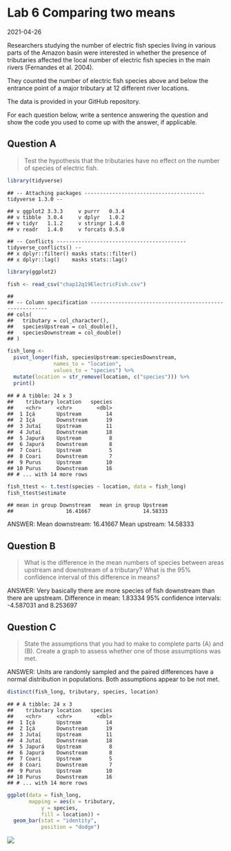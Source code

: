 Lab 6 Comparing two means
================
2021-04-26

Researchers studying the number of electric fish species living in
various parts of the Amazon basin were interested in whether the
presence of tributaries affected the local number of electric fish
species in the main rivers (Fernandes et al. 2004).

They counted the number of electric fish species above and below the
entrance point of a major tributary at 12 different river locations.

The data is provided in your GitHub repository.

For each question below, write a sentence answering the question and
show the code you used to come up with the answer, if applicable.

## Question A

> Test the hypothesis that the tributaries have no effect on the number
> of species of electric fish.

``` r
library(tidyverse)
```

    ## -- Attaching packages --------------------------------------- tidyverse 1.3.0 --

    ## v ggplot2 3.3.3     v purrr   0.3.4
    ## v tibble  3.0.4     v dplyr   1.0.2
    ## v tidyr   1.1.2     v stringr 1.4.0
    ## v readr   1.4.0     v forcats 0.5.0

    ## -- Conflicts ------------------------------------------ tidyverse_conflicts() --
    ## x dplyr::filter() masks stats::filter()
    ## x dplyr::lag()    masks stats::lag()

``` r
library(ggplot2)

fish <- read_csv("chap12q19ElectricFish.csv")
```

    ## 
    ## -- Column specification --------------------------------------------------------
    ## cols(
    ##   tributary = col_character(),
    ##   speciesUpstream = col_double(),
    ##   speciesDownstream = col_double()
    ## )

``` r
fish_long <- 
  pivot_longer(fish, speciesUpstream:speciesDownstream,
               names_to = "location",
               values_to = "species") %>% 
  mutate(location = str_remove(location, c("species"))) %>% 
  print()
```

    ## # A tibble: 24 x 3
    ##    tributary location   species
    ##    <chr>     <chr>        <dbl>
    ##  1 Içá       Upstream        14
    ##  2 Içá       Downstream      19
    ##  3 Jutaí     Upstream        11
    ##  4 Jutaí     Downstream      18
    ##  5 Japurá    Upstream         8
    ##  6 Japurá    Downstream       8
    ##  7 Coari     Upstream         5
    ##  8 Coari     Downstream       7
    ##  9 Purus     Upstream        10
    ## 10 Purus     Downstream      16
    ## # ... with 14 more rows

``` r
fish_ttest <- t.test(species ~ location, data = fish_long)
fish_ttest$estimate
```

    ## mean in group Downstream   mean in group Upstream 
    ##                 16.41667                 14.58333

ANSWER: Mean downstream: 16.41667 Mean upstream: 14.58333

## Question B

> What is the difference in the mean numbers of species between areas
> upstream and downstream of a tributary? What is the 95% confidence
> interval of this difference in means?

ANSWER: Very basically there are more species of fish downstream than
there are upstream. Difference in mean: 1.83334 95% confidence
intervals: -4.587031 and 8.253697

## Question C

> State the assumptions that you had to make to complete parts (A) and
> (B). Create a graph to assess whether one of those assumptions was
> met.

ANSWER: Units are randomly sampled and the paired differences have a
normal distribution in populations. Both assumptions appear to be not
met.

``` r
distinct(fish_long, tributary, species, location)
```

    ## # A tibble: 24 x 3
    ##    tributary location   species
    ##    <chr>     <chr>        <dbl>
    ##  1 Içá       Upstream        14
    ##  2 Içá       Downstream      19
    ##  3 Jutaí     Upstream        11
    ##  4 Jutaí     Downstream      18
    ##  5 Japurá    Upstream         8
    ##  6 Japurá    Downstream       8
    ##  7 Coari     Upstream         5
    ##  8 Coari     Downstream       7
    ##  9 Purus     Upstream        10
    ## 10 Purus     Downstream      16
    ## # ... with 14 more rows

``` r
ggplot(data = fish_long, 
       mapping = aes(x = tributary, 
           y = species, 
           fill = location)) + 
  geom_bar(stat = "identity",
           position = "dodge")
```

![](README_files/figure-gfm/unnamed-chunk-1-1.png)<!-- -->
